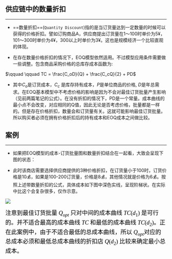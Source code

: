 ## 供应链中的数量折扣

-----

- ==数量折扣==(`Quantity Discount`)指的是当订货量达到一定数量的时候可以获得的价格折扣。譬如订购商品A，供应商提出订货量在1～100时单价为5¥，101～300时单价为4¥，300以上时单价为3¥。这也是规模经济一个比较直观的体现。</font>

- 在存在数量价格折扣的情况下，EOQ模型依然适用。不过模型应用条件需要做一些调整。包含商品采购价格的总库存成本函数为:

$\qquad \qquad TC = \frac{C_oD}{Q} + \frac{C_cQ}{2} + PD$

- 其中$C_o$是订货成本，$C_c$ 是库存持有成本，$P$是单位商品的价格, $D$是年总需求。在EOQ基本模型中不考虑价格的影响是因为不会对最佳订货批量产生影响（见前两篇笔记的公式）。在没有折扣的情况下，PD是一个常量。成本曲线的最小点不会改变，对应相同的Q值，因此无论是否考虑价格，批量都是一样的。但是存在价格折扣，数量会和订货量有关。这就可能影响最佳订货批量。所以购买者必须在拥有价格折扣后的持有成本和EOQ成本之间做比较。

## 案例

-----

- 如果把EOQ模型的成本-订货批量图和数量折扣结合在一起看，大致会呈现下图的状态：

- 此时该商店需要选择供应商提供的3种价格折扣，在订货量小于100时，订货价格是10💰，如果是100-200订货量，价格是8💰，其他情况就是价格为6💰。按照上述带数量折扣的公式，具体成本如下图中深色实线，呈现阶梯状。在实际中比这个会复杂很多，仅作示意。

![](https://cdn.jsdelivr.net/gh/SmilingWayne/picsrepo/202412251415851.png)

<font FACE = "SimHei" size = 4 color = black >注意到最佳订货批量 $Q_{opt}$ 只对中间的成本曲线 $TC(d_1)$ 是可行的。并不适合最高的成本曲线 $TC$ 和最低的成本曲线 $TC(d_2)$。正在此案例中，由于不适合最低的总成本曲线，所以 $Q_{opt}$对应的总成本必须和最低总成本曲线的折扣店 $Q(d_2)$ 比较来确定最小总成本。</font>
